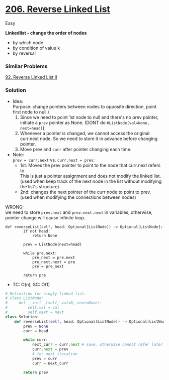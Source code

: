 # [206. Reverse Linked List](https://leetcode.com/problems/reverse-linked-list/description/)

Easy

**Linkedlist - change the order of nodes**
- by which node
- by condition of value k
- by reversal

### Similar Problems
[92. Reverse Linked List II](https://leetcode.com/problems/reverse-linked-list-ii/description/?envType=study-plan-v2&envId=top-interview-150)
  
### Solution
- Idea:\
  Purpose: change pointers between nodes to opposite direction, point first node to null.\
  1. Since we need to point 1st node to null and there's no prev pointer, initiate a `prev` pointer as None. (DONT do `#ListNode(val=None, next=head)`)
  2. Whenever a pointer is changed, we cannot access the original curr.next node. So we need to store it in advance before changing pointer.
  3. Move prev and `curr` after pointer changing each time.
- Note:\
  `prev = curr.next` vs. `curr.next = prev`:
    - 1st: Moves the prev pointer to point to the node that curr.next refers to. \
      This is just a pointer assignment and does not modify the linked list.\
     (used when keep track of the next node in the list without modifying the list's structure)
    - 2nd: changes the next pointer of the curr node to point to prev. \
     (used when modifying the connections between nodes)

WRONG:\
we need to store `prev.next` and `prev.next.next` in variables, otherwise, pointer change will cause infinite loop.
```
def reverseList(self, head: Optional[ListNode]) -> Optional[ListNode]:
        if not head:
            return None

        prev = ListNode(next=head)

        while pre.next:
            pre_next = pre.next
            pre_next.next = pre
            pre = pre_next

        return pre
```
   
- TC: O(n), SC: O(1)
  
```python
# Definition for singly-linked list.
# class ListNode:
#     def __init__(self, val=0, next=None):
#         self.val = val
#         self.next = next
class Solution:
    def reverseList(self, head: Optional[ListNode]) -> Optional[ListNode]:
        prev = None
        curr = head

        while curr:
            next_curr = curr.next # save, otherwise cannot refer later
            curr.next = prev
            # for next iteration
            prev = curr
            curr = next_curr

        return prev
```
